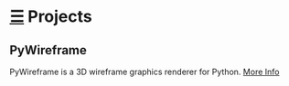 # [☰](index.md) Projects

## PyWireframe
PyWireframe is a 3D wireframe graphics renderer for Python.
[More Info](https://hyperhamster535.github.io/PyWireframe)